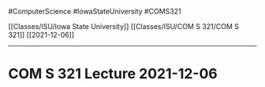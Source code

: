 #ComputerScience  #IowaStateUniversity #COMS321 


[[Classes/ISU/Iowa State University]] [[Classes/ISU/COM S 321/COM S 321]] [[2021-12-06]]

---

# COM S 321 Lecture 2021-12-06

